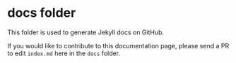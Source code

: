 # docs folder
This folder is used to generate Jekyll docs on GitHub.

If you would like to contribute to this documentation page, please send a PR to
edit `index.md` here in the `docs` folder.

